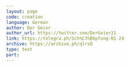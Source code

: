 ```yaml
---
layout: page
code: creation
language: German
author: Der Geier
author_url: https://twitter.com/DerGeier21
link: https://telegra.ph/Sch%C3%B6pfung-01-24
archive: https://archive.ph/qlrsO
type: text
part: 
---
```

